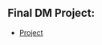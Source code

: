 ## Final DM Project:

- [Project](https://github.com/allsuitablenamesarealreadytaken/Data-Mining-Project)
